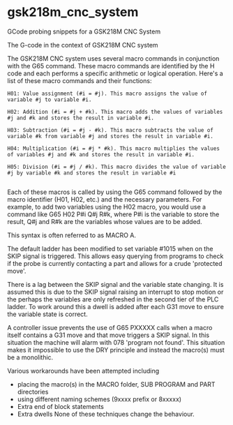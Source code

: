 ﻿# gsk218m_cnc_system
GCode probing snippets for a GSK218M CNC System

The G-code in the context of GSK218M CNC system

The GSK218M CNC system uses several macro commands in conjunction with the G65 command. 
These macro commands are identified by the H code and each performs a specific arithmetic or logical operation. Here's a list of these macro commands and their functions:

    H01: Value assignment (#i = #j). This macro assigns the value of variable #j to variable #i.

    H02: Addition (#i = #j + #k). This macro adds the values of variables #j and #k and stores the result in variable #i.

    H03: Subtraction (#i = #j - #k). This macro subtracts the value of variable #k from variable #j and stores the result in variable #i.

    H04: Multiplication (#i = #j * #k). This macro multiplies the values of variables #j and #k and stores the result in variable #i.

    H05: Division (#i = #j / #k). This macro divides the value of variable #j by variable #k and stores the result in variable #i​
    ​

Each of these macros is called by using the G65 command followed by the macro identifier (H01, H02, etc.) and the necessary parameters.
For example, to add two variables using the H02 macro, you would use a command like G65 H02 P#i Q#j R#k, where P#i is the variable to store the result, Q#j and R#k are the variables whose values are to be added.

This syntax is often referred to as MACRO A.

The default ladder has been modified to set variable #1015 when on the SKIP signal is triggered. This allows easy querying from programs to check if the probe is currently contacting a part and allows for a crude 'protected move'. 

There is a lag between the SKIP signal and the variable state changing. 
It is assumed this is due to the SKIP signal raising an interrupt to stop motion or the perhaps the variables are only refreshed in the second tier of the PLC ladder. To work around this a dwell is added after each G31 move to ensure the variable state is correct.

A controller issue prevents the use of G65 PXXXXX calls when a macro itself contains a G31 move and that move triggers a SKIP signal. In this situation the machine will alarm with 078 'program not found'. This situation makes it impossible to use the DRY principle and instead the macro(s) must be a monolithic.

Various workarounds have been attempted including 
-   placing the macro(s) in the MACRO folder, SUB PROGRAM and PART directories 
-   using different naming schemes (9xxxx prefix or 8xxxxx) 
-   Extra end of block statements
-   Extra dwells
None of these techniques change the behaviour.